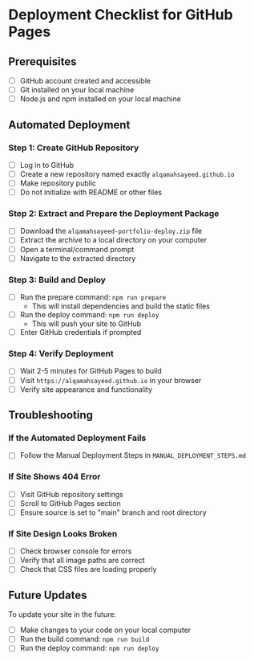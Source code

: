 # Deployment Checklist for GitHub Pages

## Prerequisites
- [ ] GitHub account created and accessible
- [ ] Git installed on your local machine
- [ ] Node.js and npm installed on your local machine

## Automated Deployment

### Step 1: Create GitHub Repository
- [ ] Log in to GitHub
- [ ] Create a new repository named exactly `alqamahsayeed.github.io`
- [ ] Make repository public
- [ ] Do not initialize with README or other files

### Step 2: Extract and Prepare the Deployment Package
- [ ] Download the `alqamahsayeed-portfolio-deploy.zip` file
- [ ] Extract the archive to a local directory on your computer
- [ ] Open a terminal/command prompt
- [ ] Navigate to the extracted directory 

### Step 3: Build and Deploy
- [ ] Run the prepare command: `npm run prepare`
  - This will install dependencies and build the static files
- [ ] Run the deploy command: `npm run deploy`
  - This will push your site to GitHub
- [ ] Enter GitHub credentials if prompted

### Step 4: Verify Deployment
- [ ] Wait 2-5 minutes for GitHub Pages to build
- [ ] Visit `https://alqamahsayeed.github.io` in your browser
- [ ] Verify site appearance and functionality

## Troubleshooting

### If the Automated Deployment Fails
- [ ] Follow the Manual Deployment Steps in `MANUAL_DEPLOYMENT_STEPS.md`

### If Site Shows 404 Error
- [ ] Visit GitHub repository settings
- [ ] Scroll to GitHub Pages section
- [ ] Ensure source is set to "main" branch and root directory

### If Site Design Looks Broken
- [ ] Check browser console for errors
- [ ] Verify that all image paths are correct
- [ ] Check that CSS files are loading properly

## Future Updates

To update your site in the future:
- [ ] Make changes to your code on your local computer
- [ ] Run the build command: `npm run build`
- [ ] Run the deploy command: `npm run deploy`